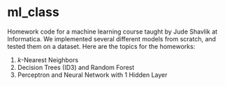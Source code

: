 # ml_class

Homework code for a machine learning course taught by Jude Shavlik at Informatica. We implemented several different models from scratch, and tested them on a dataset.
Here are the topics for the homeworks:
1. $k$-Nearest Neighbors
2. Decision Trees (ID3) and Random Forest
3. Perceptron and Neural Network with 1 Hidden Layer
